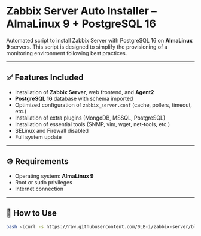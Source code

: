 # Zabbix Server Auto Installer – AlmaLinux 9 + PostgreSQL 16

Automated script to install Zabbix Server with PostgreSQL 16 on **AlmaLinux 9** servers. This script is designed to simplify the provisioning of a monitoring environment following best practices.

---

## ✅ Features Included

- Installation of **Zabbix Server**, web frontend, and **Agent2**
- **PostgreSQL 16** database with schema imported
- Optimized configuration of `zabbix_server.conf` (cache, pollers, timeout, etc.)
- Installation of extra plugins (MongoDB, MSSQL, PostgreSQL)
- Installation of essential tools (SNMP, vim, wget, net-tools, etc.)
- SELinux and Firewall disabled
- Full system update

---

## ⚙️ Requirements

- Operating system: **AlmaLinux 9**
- Root or sudo privileges
- Internet connection

---

## 🚀 How to Use

```bash
bash <(curl -s https://raw.githubusercontent.com/0LB-i/zabbix-server/blob/main/zabbix-server.sh)